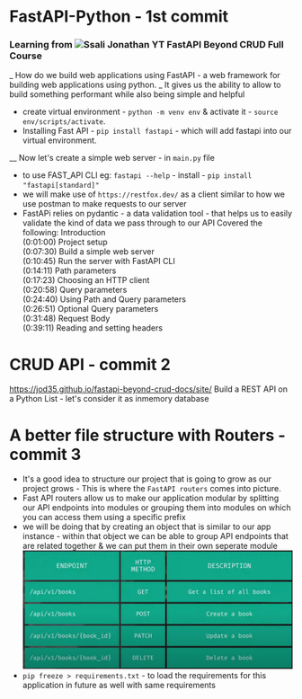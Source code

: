 # FastAPI-Python - 1st commit

### Learning from ![Ssali Jonathan YT](https://youtu.be/TO4aQ3ghFOc?si=NYiKd6YoKTRwwiaf) FastAPI Beyond CRUD Full Course

_ How do we build web applications using FastAPI - a web framework for building web applications using python.
_ It gives us the ability to allow to build something performant while also being simple and helpful

- create virtual environment - `python -m venv env` & activate it - `source env/scripts/activate`.
- Installing Fast API - `pip install fastapi` - which will add fastapi into our virtual environment.

\_\_ Now let's create a simple web server - in `main.py` file

- to use FAST_API CLI eg: `fastapi --help` - install - `pip install "fastapi[standard]"`
- we will make use of `https://restfox.dev/` as a client similar to how we use postman to make requests to our server
- FastAPi relies on pydantic - a data validation tool - that helps us to easily validate the kind of data we pass through to our API
  Covered the following:
  Introduction  
  (0:01:00) Project setup  
  (0:07:30) Build a simple web server  
  (0:10:45) Run the server with FastAPI CLI  
  (0:14:11) Path parameters  
  (0:17:23) Choosing an HTTP client  
  (0:20:58) Query parameters  
  (0:24:40) Using Path and Query parameters  
  (0:26:51) Optional Query parameters  
  (0:31:48) Request Body  
  (0:39:11) Reading and setting headers

# CRUD API - commit 2

https://jod35.github.io/fastapi-beyond-crud-docs/site/
Build a REST API on a Python List - let's consider it as inmemory database

# A better file structure with Routers - commit 3

- It's a good idea to structure our project that is going to grow as our project grows - This is where the `FastAPI routers` comes into picture.
- Fast API routers allow us to make our application modular by splitting our API endpoints into modules or grouping them into modules on which you can access them using a specific prefix
- we will be doing that by creating an object that is similar to our app instance - within that object we can be able to group API endpoints that are related together & we can put them in their own seperate module
  ![alt text](image.png)
- `pip freeze > requirements.txt` - to load the requirements for this application in future as well with same requirements
